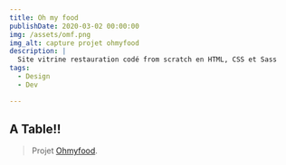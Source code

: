 ```yaml
---
title: Oh my food
publishDate: 2020-03-02 00:00:00
img: /assets/omf.png
img_alt: capture projet ohmyfood
description: |
  Site vitrine restauration codé from scratch en HTML, CSS et Sass
tags:
  - Design
  - Dev

---
```


## A Table!!

> Projet <a href="https://p3agohmyfood.000webhostapp.com/">Ohmyfood</a>.

